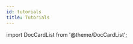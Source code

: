 ```yaml
---
id: tutorials
title: Tutorials
---
```


import DocCardList from '@theme/DocCardList';

<DocCardList />
